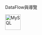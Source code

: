 DataFlow與導覽

<img src="https://user-images.githubusercontent.com/97188330/156323864-9c58796a-0cd4-4417-9824-6fc6f05216b6.png" width="50" height="50" alt="MySQL"/><br/>
